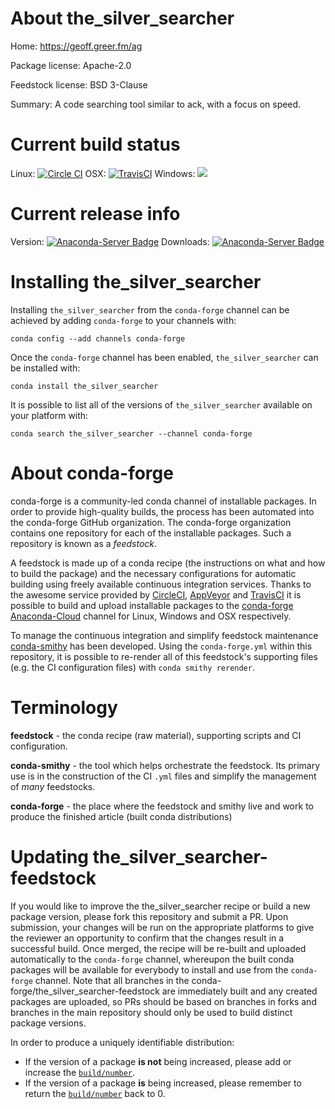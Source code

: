 About the_silver_searcher
=========================

Home: https://geoff.greer.fm/ag

Package license: Apache-2.0

Feedstock license: BSD 3-Clause

Summary: A code searching tool similar to ack, with a focus on speed.



Current build status
====================

Linux: [![Circle CI](https://circleci.com/gh/conda-forge/the_silver_searcher-feedstock.svg?style=shield)](https://circleci.com/gh/conda-forge/the_silver_searcher-feedstock)
OSX: [![TravisCI](https://travis-ci.org/conda-forge/the_silver_searcher-feedstock.svg?branch=master)](https://travis-ci.org/conda-forge/the_silver_searcher-feedstock)
Windows: ![](https://cdn.rawgit.com/conda-forge/conda-smithy/90845bba35bec53edac7a16638aa4d77217a3713/conda_smithy/static/disabled.svg)

Current release info
====================
Version: [![Anaconda-Server Badge](https://anaconda.org/conda-forge/the_silver_searcher/badges/version.svg)](https://anaconda.org/conda-forge/the_silver_searcher)
Downloads: [![Anaconda-Server Badge](https://anaconda.org/conda-forge/the_silver_searcher/badges/downloads.svg)](https://anaconda.org/conda-forge/the_silver_searcher)

Installing the_silver_searcher
==============================

Installing `the_silver_searcher` from the `conda-forge` channel can be achieved by adding `conda-forge` to your channels with:

```
conda config --add channels conda-forge
```

Once the `conda-forge` channel has been enabled, `the_silver_searcher` can be installed with:

```
conda install the_silver_searcher
```

It is possible to list all of the versions of `the_silver_searcher` available on your platform with:

```
conda search the_silver_searcher --channel conda-forge
```


About conda-forge
=================

conda-forge is a community-led conda channel of installable packages.
In order to provide high-quality builds, the process has been automated into the
conda-forge GitHub organization. The conda-forge organization contains one repository
for each of the installable packages. Such a repository is known as a *feedstock*.

A feedstock is made up of a conda recipe (the instructions on what and how to build
the package) and the necessary configurations for automatic building using freely
available continuous integration services. Thanks to the awesome service provided by
[CircleCI](https://circleci.com/), [AppVeyor](http://www.appveyor.com/)
and [TravisCI](https://travis-ci.org/) it is possible to build and upload installable
packages to the [conda-forge](https://anaconda.org/conda-forge)
[Anaconda-Cloud](http://docs.anaconda.org/) channel for Linux, Windows and OSX respectively.

To manage the continuous integration and simplify feedstock maintenance
[conda-smithy](http://github.com/conda-forge/conda-smithy) has been developed.
Using the ``conda-forge.yml`` within this repository, it is possible to re-render all of
this feedstock's supporting files (e.g. the CI configuration files) with ``conda smithy rerender``.


Terminology
===========

**feedstock** - the conda recipe (raw material), supporting scripts and CI configuration.

**conda-smithy** - the tool which helps orchestrate the feedstock.
                   Its primary use is in the construction of the CI ``.yml`` files
                   and simplify the management of *many* feedstocks.

**conda-forge** - the place where the feedstock and smithy live and work to
                  produce the finished article (built conda distributions)


Updating the_silver_searcher-feedstock
======================================

If you would like to improve the the_silver_searcher recipe or build a new
package version, please fork this repository and submit a PR. Upon submission,
your changes will be run on the appropriate platforms to give the reviewer an
opportunity to confirm that the changes result in a successful build. Once
merged, the recipe will be re-built and uploaded automatically to the
`conda-forge` channel, whereupon the built conda packages will be available for
everybody to install and use from the `conda-forge` channel.
Note that all branches in the conda-forge/the_silver_searcher-feedstock are
immediately built and any created packages are uploaded, so PRs should be based
on branches in forks and branches in the main repository should only be used to
build distinct package versions.

In order to produce a uniquely identifiable distribution:
 * If the version of a package **is not** being increased, please add or increase
   the [``build/number``](http://conda.pydata.org/docs/building/meta-yaml.html#build-number-and-string).
 * If the version of a package **is** being increased, please remember to return
   the [``build/number``](http://conda.pydata.org/docs/building/meta-yaml.html#build-number-and-string)
   back to 0.
